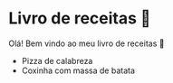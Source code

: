 # Livro de receitas :cookie: 

Olá! Bem vindo ao meu livro de receitas :wave:

- Pizza de calabreza
- Coxinha com massa de batata
